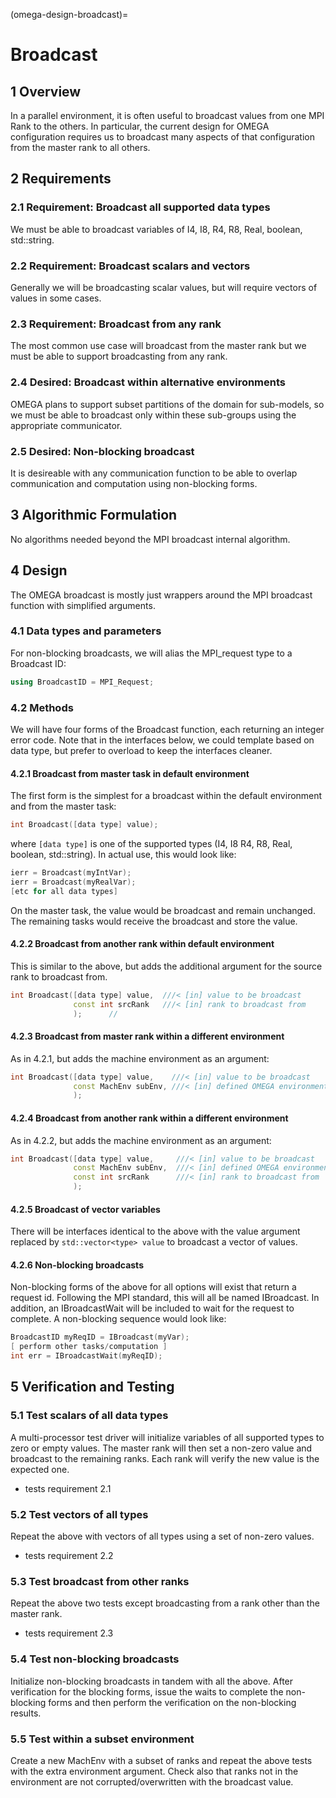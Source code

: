 (omega-design-broadcast)=
# Broadcast

## 1 Overview

In a parallel environment, it is often useful to broadcast values from
one MPI Rank to the others. In particular, the current design for
OMEGA configuration requires us to broadcast many aspects of that
configuration from the master rank to all others.

## 2 Requirements

### 2.1 Requirement: Broadcast all supported data types

We must be able to broadcast variables of I4, I8, R4, R8, Real,
boolean, std::string. 

### 2.2 Requirement: Broadcast scalars and vectors

Generally we will be broadcasting scalar values, but will require
vectors of values in some cases. 

### 2.3 Requirement: Broadcast from any rank

The most common use case will broadcast from the master rank but
we must be able to support broadcasting from any rank.

### 2.4 Desired: Broadcast within alternative environments

OMEGA plans to support subset partitions of the domain for sub-models,
so we must be able to broadcast only within these sub-groups using
the appropriate communicator.

### 2.5 Desired: Non-blocking broadcast

It is desireable with any communication function to be able to
overlap communication and computation using non-blocking forms.

## 3 Algorithmic Formulation

No algorithms needed beyond the MPI broadcast internal algorithm.

## 4 Design

The OMEGA broadcast is mostly just wrappers around the MPI broadcast
function with simplified arguments.

### 4.1 Data types and parameters

For non-blocking broadcasts, we will alias the MPI_request type
to a Broadcast ID:

```c++
using BroadcastID = MPI_Request;
```

### 4.2 Methods

We will have four forms of the Broadcast function, each returning an
integer error code.  Note that in the interfaces below, we could
template based on data type, but prefer to overload to keep the
interfaces cleaner.

#### 4.2.1 Broadcast from master task in default environment

The first form is the simplest for a broadcast within the default 
environment and from the master task:

```c++
int Broadcast([data type] value);
```

where `[data type]` is one of the supported types (I4, I8 R4, R8, Real,
boolean, std::string). In actual use, this would look like:

```c++
ierr = Broadcast(myIntVar);
ierr = Broadcast(myRealVar);
[etc for all data types]
```

On the master task, the value would be broadcast and remain unchanged.
The remaining tasks would receive the broadcast and store the value.

#### 4.2.2 Broadcast from another rank within default environment

This is similar to the above, but adds the additional argument
for the source rank to broadcast from.

```c++
int Broadcast([data type] value,  ///< [in] value to be broadcast
              const int srcRank   ///< [in] rank to broadcast from
              );      // 
```

#### 4.2.3 Broadcast from master rank within a different environment

As in 4.2.1, but adds the machine environment as an argument:

```c++
int Broadcast([data type] value,    ///< [in] value to be broadcast
              const MachEnv subEnv, ///< [in] defined OMEGA environment
              );
```

#### 4.2.4 Broadcast from another rank within a different environment

As in 4.2.2, but adds the machine environment as an argument:

```c++
int Broadcast([data type] value,     ///< [in] value to be broadcast
              const MachEnv subEnv,  ///< [in] defined OMEGA environment
              const int srcRank      ///< [in] rank to broadcast from
              );
```

#### 4.2.5 Broadcast of vector variables

There will be interfaces identical to the above with the value argument 
replaced by `std::vector<type> value` to broadcast a vector of values.

#### 4.2.6 Non-blocking broadcasts

Non-blocking forms of the above for all options will exist that
return a request id. Following the MPI standard, this will all
be named IBroadcast. In addition, an IBroadcastWait will be 
included to wait for the request to complete. A non-blocking
sequence would look like:

```c++
BroadcastID myReqID = IBroadcast(myVar);
[ perform other tasks/computation ]
int err = IBroadcastWait(myReqID);
```

## 5 Verification and Testing

### 5.1 Test scalars of all data types

A multi-processor test driver will initialize variables of all supported
types to zero or empty values. The master rank will then set a non-zero
value and broadcast to the remaining ranks. Each rank will verify the
new value is the expected one.  
  - tests requirement 2.1

### 5.2 Test vectors of all types

Repeat the above with vectors of all types using a set of non-zero
values. 
  - tests requirement 2.2

### 5.3 Test broadcast from other ranks

Repeat the above two tests except broadcasting from a rank other
than the master rank.
  - tests requirement 2.3

### 5.4 Test non-blocking broadcasts

Initialize non-blocking broadcasts in tandem with all the
above. After verification for the blocking forms, issue the
waits to complete the non-blocking forms and then perform the
verification on the non-blocking results.

### 5.5 Test within a subset environment

Create a new MachEnv with a subset of ranks and repeat the above tests
with the extra environment argument. Check also that ranks not in
the environment are not corrupted/overwritten with the broadcast value.
